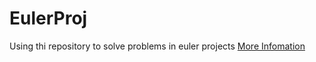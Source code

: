 # EulerProj
Using thi repository to solve problems in euler projects
[More Infomation](https://projecteuler.net)
